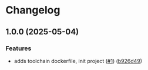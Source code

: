 # Changelog

## 1.0.0 (2025-05-04)


### Features

* adds toolchain dockerfile, init project ([#1](https://github.com/nstrumenta/base/issues/1)) ([b926d49](https://github.com/nstrumenta/base/commit/b926d49d8b600da9d5bdcbe22aa5b0bb8962d8c7))
